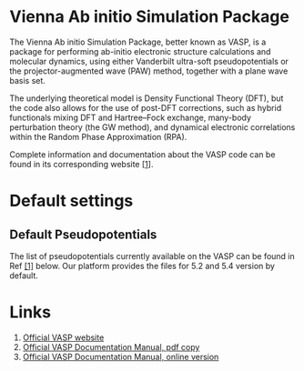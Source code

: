 # Vienna Ab initio Simulation Package

The Vienna Ab initio Simulation Package, better known as VASP, is a package for performing ab-initio electronic structure calculations and molecular dynamics, using either Vanderbilt ultra-soft pseudopotentials or the projector-augmented wave (PAW) method, together with a plane wave basis set. 

The underlying theoretical model is Density Functional Theory (DFT), but the code also allows for the use of post-DFT corrections, such as hybrid functionals mixing DFT and Hartree–Fock exchange, many-body perturbation theory (the GW method), and dynamical electronic correlations within the Random Phase Approximation (RPA).

Complete information and documentation about the VASP code can be found in its corresponding website [[1](#links)]. 

# Default settings

## Default Pseudopotentials

The list of pseudopotentials currently available on the VASP can be found in Ref [[1]](#links) below. Our platform provides the files for 5.2 and 5.4 version by default.

# Links

1. [Official VASP website](https://www.vasp.at/)
2. [Official VASP Documentation Manual, pdf copy](http://cms.mpi.univie.ac.at/vasp/vasp.pdf)
3. [Official VASP Documentation Manual, online version](http://cms.mpi.univie.ac.at/vasp/vasp/vasp.html)

